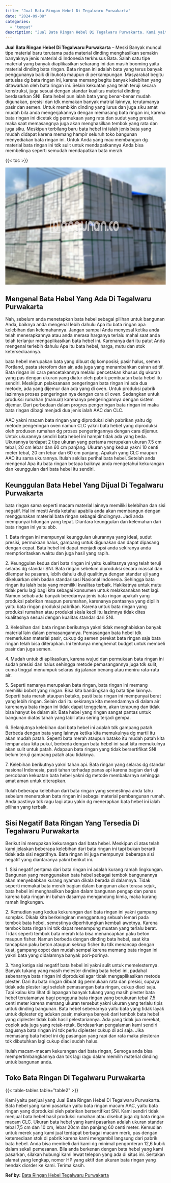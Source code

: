 ```yaml
---
title: "Jual Bata Ringan Hebel Di Tegalwaru Purwakarta"
date: "2024-09-08"
categories: 
  - "tempat"
description: "Jual Bata Ringan Hebel Di Tegalwaru Purwakarta. Kami yaitu penjual yang Jual Bata Ringan Hebel Di Tegalwaru Purwakarta. Bata hebel yang kami pasarkan yaitu b..."
---
```


**Jual Bata Ringan Hebel Di Tegalwaru Purwakarta** – Meski Banyak muncul tipe material baru terutama pada material dinding menghasilkan semakin banyaknya jenis material di Indonesia terkhusus Bata. Salah satu tipe material yang banyak diaplikasikan sekarang ini dan masih booming yaitu material dinding bata ringan. Bata ringan ini adalah bata yang terus banyak penggunanya baik di ibukota maupun di perkampungan. Masyarakat begitu antusias dg bata ringan ini, karena memang begitu banyak kelebihan yang ditawarkan oleh bata ringan ini. Selain kekuatan yang telah teruji secara konstruksi, juga sesuai dengan standar kualitas material dinding berdasarkan SNI. Bata hebel pun ialah bata yang benar-benar mudah digunakan, presisi dan tdk memakan banyak matrial lainnya, terutamanya pasir dan semen. Untuk membikin dinding yang lurus dan juga siku amat mudah bila anda mengerjakannya dengan memasang bata ringan ini, karena bata ringan ini dicetak dg permukaan yang rata dan sudut yang presisi, maka saat memasangnya juga akan menghasilkan tembok yang rata dan juga siku. Meskipun terbilang baru bata hebel ini ialah jenis bata yang mudah didapat karena memang hampir seluruh toko bangunan menyediakan bata ringan ini. Untuk Anda yang mau membangun dg material bata ringan ini tdk sulit untuk mendapatkannya Anda bisa membelinya seperti semudah mendapatkan bata merah.

{{< toc >}}

![Jual Bata Ringan Hebel Di Tegalwaru Purwakarta](/images/jual-hebel-murah-44.png)

## Mengenal Bata Hebel Yang Ada Di Tegalwaru Purwakarta

Nah, sebelum anda menetapkan bata hebel sebagai pilihan untuk bangunan Anda, baiknya anda mengenal lebih dahulu Apa itu bata ringan apa kelebihan dan kelemahannya. Jangan sampai Anda menyesal ketika anda telah menerapkannya atau anda merasa harganya terlalu mahal saat anda telah terlanjur mengaplikasikan bata hebel ini. Karenanya dari itu patut Anda mengenal terlebih dahulu Apa itu bata hebel, harga, mutu dan stok ketersediaannya.

bata hebel merupakan bata yang dibuat dg komposisi; pasir halus, semen Portland, pasta sterofom dan air, ada juga yang menambahkan cairan aditif. Bata ringan ini cara pencetakannya melalui pencetakan khusus dg ukuran yang pas dengan ukuran yang diatur oleh pabrik pembuatan bata hebel itu sendiri. Meskipun pelaksanaan pengeringan bata ringan ini ada dua metode, ada yang dijemur dan ada yang di oven. Untuk produksi pabrik lazimnya proses pengeringan nya dengan cara di oven. Sedangkan untuk produksi rumahan (manual) karenanya pengeringannya dengan sistem dijemur. Dari perbedaan dalam progres pengeringan bata ringan ini maka bata ringan dibagi menjadi dua jenis ialah AAC dan CLC.

AAC yakni macam bata ringan yang diproduksi oleh pabrikan yaitu dg metode pengeringan oven namun CLC yakni bata hebel yang diproduksi oleh produsen rumahan dg proses pengeringannya dengan cara dijemur. Untuk ukurannya sendiri bata hebel ini hampir tidak ada yang beda. Ukurannya terdapat 2 tipe ukuran yang pertama merupakan ukuran 7.5 cm tebal, 20 cm lebar dan 60 cm panjang. Ukuran yang kedua yakni 10 centi meter tebal, 20 cm lebar dan 60 cm panjang. Apakah yang CLC maupun AAC itu sama ukurannya. Itulah sekilas perihal bata hebel. Setelah anda mengenal Apa itu bata ringan betapa baiknya anda mengetahui kekurangan dan keunggulan dari bata hebel itu sendiri.

## Keunggulan Bata Hebel Yang Dijual Di Tegalwaru Purwakarta

bata ringan sama seperti macam material lainnya memiliki kelebihan dan sisi negatif. Hal ini mesti Anda ketahui apabila anda akan membangun dengan menggunakan material bata ringan sebagai dindingnya. Jadi anda mempunyai hitungan yang tepat. Diantara keunggulan dan kelemahan dari bata ringan ini yaitu sbb.

1\. Bata ringan ini mempunyai keunggulan ukurannya yang ideal, sudut presisi, permukaan halus, gampang untuk digunakan dan dapat dipasang dengan cepat. Bata hebel ini dapat menjadi opsi anda sekiranya anda memprioritaskan waktu dan juga hasil yang rapih.

2\. Keunggulan kedua dari bata ringan ini yaitu kualitasnya yang telah teruji selaras dg standar SNI. Bata ringan sebelum diproduksi secara massal dan dilempar ke pasaran, lebih dahulu diuji qualitinya dengan standar uji yang dikeluarkan oleh badan standarisasi Nasional Indonesia. Sehingga bata ringan itu ialah bata yang memiliki kwalitas terbaik. Hakikatnya untuk mutu tidak perlu lagi bagi kita sebagai konsumen untuk melaksanakan test lagi. Namun sebab ada banyak beredarnya jenis bata ringan apakah yang produksi pabrikan maupun perumahan, karenanya pantasnya yang dipilih yaitu bata ringan produksi pabrikan. Karena untuk bata ringan yang produksi rumahan atau produksi skala kecil itu lazimnya tidak dites kualitasnya sesuai dengan kualitas standar dari SNI.

3\. Kelebihan dari bata ringan berikutnya yakni tidak menghabiskan banyak material lain dalam pemasangannya. Pemasangan bata hebel tdk memerlukan material pasir, cukup dg semen perekat bata ringan saja bata ringan telah bisa diterapkan. Ini tentunya menghemat budget untuk membeli pasir dan juga semen.

4\. Mudah untuk di aplikasikan, karena wujud dan permukaan bata ringan ini sudah presisi dan halus sehingga metode pemasangannya juga tdk sulit, cuma tinggal menumpuk selaras dg jalanan benang atau meniru rata-rata air.

5\. Seperti namanya merupakan bata ringan, bata ringan ini memang memiliki bobot yang ringan. Bisa kita bandingkan dg bata tipe lainnya. Seperti bata merah ataupun batako, pasti bata ringan ini mempunyai berat yang lebih ringan. Selain dari itu sekiranya kita merendamnya di dalam air karenanya bata ringan ini tidak dapat tenggelam, akan terapung dan tidak bisa hanyut ke dalam air. Bata hebel yang ringan sangat pantas untuk bangunan diatas tanah yang labil atau sering terjadi gempa.

6\. Selanjutnya kelebihan dari bata hebel ini adalah tdk gampang patah. Berbeda dengan bata yang lainnya ketika kita memukulnya dg martil itu akan mudah patah. Seperti bata merah ataupun batako itu mudah patah kita lempar atau kita pukul, berbeda dengan bata hebel ini saat kita memukulnya akan sulit untuk patah. Adapaun bata ringan yang tidak bersertifikat SNI belum teruji gampang patah atau tidaknya.

7\. Kelebihan berikutnya yakni tahan api. Bata ringan yang selaras dg standar nasional Indonesia, pasti tahan terhadap panas api karena bagian dari uji percobaan kekuatan bata hebel yakni dg metode membakarnya sehingga amat aman untuk diterapkan.

Itulah beberapa kelebihan dari bata ringan yang semestinya anda tahu sebelum menerapkan bata ringan ini sebagai material pembangunan rumah. Anda pastinya tdk ragu lagi atau yakin dg menerapkan bata hebel ini ialah pilihan yang terbaik.

## Sisi Negatif Bata Ringan Yang Tersedia Di Tegalwaru Purwakarta

Berikut ini merupakan kekurangan dari bata hebel. Meskipun di atas telah kami jelaskan beberapa kelebihan dari bata ringan ini tapi bukan berarti tidak ada sisi negatifnya. Bata ringan ini juga mempunyai beberapa sisi negatif yang diantaranya yakni berikut ini.

1\. Sisi negatif pertama dari bata ringan ini adalah kurang ramah lingkungan. Bangunan yang menggunakan bata hebel sebagai tembok bangunannya akan menyebabkan kurang nyaman dikala berada di dalamnya. Tidak seperti memakai bata merah bagian dalam bangunan akan terasa sejuk, bata hebel ini menghasilkan bagian dalam bangunan pengap dan panas karena bata ringan ini bahan dasarnya mengandung kimia, maka kurang ramah lingkungan.

2\. Kemudian yang kedua kekurangan dari bata ringan ini yakni gampang somplak. Dikala kita berkeinginan menggantung sebuah lemari pada tembok bata hebel, semestinya diperhitungkan kembali awetnya. Karena tembok bata ringan ini tdk dapat menampung muatan yang terlalu berat. Tidak seperti tembok bata merah kita bisa menancapkan paku beton maupun fisher. Namun berbeda dengan dinding bata hebel, saat kita tancapkan paku beton ataupun sekrup fisher itu tdk menancap dengan kuat, gampang copot dan mudah sempal karena memang bata ringan ini yakni bata yang didalamnya banyak pori-porinya.

3\. Yang ketiga sisi negatif bata hebel ini yakni sulit untuk memelesternya. Banyak tukang yang masih melester dinding bata hebel ini, padahal sebenarnya bata ringan ini diproduksi agar tidak mengaplikasikan metode plester. Dari itu bata ringan dibuat dg permukaan rata dan presisi, supaya tidak ada plester lagi setelah pemasangan bata ringan, cukup diaci saja. Tapi kalau kita lihat di lapangan banyak tukang yang masih plester bata hebel terutamanya bagi pengguna bata ringan yang berukuran tebal 7,5 centi meter karena memang ukuran tersebut yakni ukuran yang terlalu tipis untuk dinding bangunan. Bata hebel sebenarnya yaitu bata yang tidak layak untuk diplester dg adukan pasir, makanya banyak dari tembok bata hebel yang diplester tidak baik hasil pelestariannya. Ada yang tidak jua merekat, coplok ada juga yang retak-retak. Berdasarkan pengalaman kami sendiri bagusnya bata ringan ini tdk perlu diplester cukup di aci saja. Jika memasang bata hebel ini dg pasangan yang rapi dan rata maka plesteran tdk dibutuhkan lagi cukup diaci sudah halus.

Itulah macam-macam kekurangan dari bata ringan, Semoga anda bisa mempertimbangkannya dan tdk lagi ragu dalam memilih material dinding untuk bangunan anda.

## Toko Bata Ringan Di Tegalwaru Purwakarta

{{< table-tables table="table2" >}}

Kami yaitu penjual yang Jual Bata Ringan Hebel Di Tegalwaru Purwakarta. Bata hebel yang kami pasarkan yaitu bata ringan macam AAC, yaitu bata ringan yang diproduksi oleh pabrikan bersertifikat SNI. Kami sendiri tidak menjual bata hebel hasil produksi rumahan atau disebut juga dg bata ringan macam CLC. Ukuran bata hebel yang kami pasarkan adalah ukuran standar tebal 7,5 cm dan 10 cm, lebar 20cm dan panjang 60 centi meter. Kemudian untuk merek yang kami jual terdapat berbagai macam merk, pas dengan ketersediaan stok di pabrik karena kami mengambil langsung dari pabrik bata hebel. Anda bisa membeli dari kami dg minimal pengorderan 12,6 kubik dalam sekali pemesanan. Bila anda berkenan dengan bata hebel yang kami pasarkan, silakan hubungi kami lewat telepon yang ada di situs ini. Sertakan alamat yang lengkap, nomor HP yang aktif dan ukuran bata ringan yang hendak diorder ke kami. Terima kasih.

**Ref by:** [Bata Ringan Hebel Tegalwaru Purwakarta](https://id.wikipedia.org/wiki/Bata)
